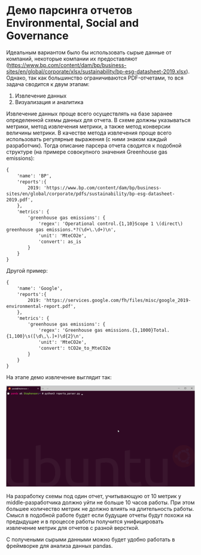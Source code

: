 # Демо парсинга отчетов Environmental, Social and Governance

Идеальным вариантом было бы использовать сырые данные от компаний, некоторые компании их предоставляют (https://www.bp.com/content/dam/bp/business-sites/en/global/corporate/xlsx/sustainability/bp-esg-datasheet-2019.xlsx). Однако, так как большинство ограничиваются PDF-отчетами, то вся задача сводится к двум этапам:
1. Извлечение данных
2. Визуализация и аналитика

Извлечение данных проще всего осуществлять на базе заранее определенной схемы данных для отчета. В схеме должны указываться метрики, метод извлечения метрики, а также метод конверсии величины метрики. В качестве метода извлечения проще всего использовать регулярные выражения (с ними знаком каждый разработчик). Тогда описание парсера отчета сводится к подобной структуре (на примере совокупного значения Greenhouse gas emissions):

    {
        'name': 'BP',
        'reports':{
            2019: 'https://www.bp.com/content/dam/bp/business-sites/en/global/corporate/pdfs/sustainability/bp-esg-datasheet-2019.pdf',
        },
        'metrics': {
            'greenhouse gas emissions': {
                'regex': 'Operational control.{1,10}Scope 1 \(direct\) greenhouse gas emissions.*?(\d+\.\d+)\n',
                'unit': 'MteCO2e',
                'convert': as_is
            }
        }
    }
    
Другой пример:

    {
        'name': 'Google',
        'reports':{
            2019: 'https://services.google.com/fh/files/misc/google_2019-environmental-report.pdf',
        },
        'metrics': {
            'greenhouse gas emissions': {
                'regex': 'Greenhouse gas emissions.{1,1000}Total.{1,100}\s([\d\,\.]+)\d{2}\n',
                'unit': 'MteCO2e',
                'convert': tCO2e_to_MteCO2e
            }
        }
    }
    
На этапе демо извлечение выглядит так:

![](greenhouse_gas_emissions.gif)

На разработку схемы под один отчет, учитывающую от 10 метрик у middle-разработчика должно уйти не больше 10 часов работы. При этом большее количество метрик не должно влиять на длительность работы. Смысл в подобной работе будет если будущие отчеты будут похожи на предыдущие и в процессе работы получится унифицировать извлечение метрик для отчетов с разной версткой.

С получеными сырыми данными можно будет удобно работать в фреймворке для анализа данных pandas.
